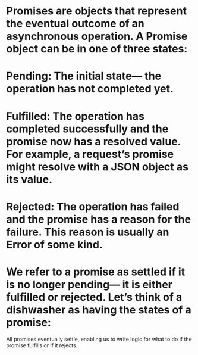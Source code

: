 # Promises are objects that represent the eventual outcome of an asynchronous operation. A Promise object can be in one of three states:

# Pending: The initial state— the operation has not completed yet.
# Fulfilled: The operation has completed successfully and the promise now has a resolved value. For example, a request’s promise might resolve with a JSON object as its value.
# Rejected: The operation has failed and the promise has a reason for the failure. This reason is usually an Error of some kind.
# We refer to a promise as settled if it is no longer pending— it is either fulfilled or rejected. Let’s think of a dishwasher as having the states of a promise:

All promises eventually settle, enabling us to write logic for what to do if the promise fulfills or if it rejects.